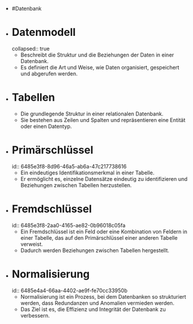 - #Datenbank
- # Datenmodell
  collapsed:: true
	- Beschreibt die Struktur und die Beziehungen der Daten in einer Datenbank.
	- Es definiert die Art und Weise, wie Daten organisiert, gespeichert und abgerufen werden.
- # Tabellen
	- Die grundlegende Struktur in einer relationalen Datenbank.
	- Sie bestehen aus Zeilen und Spalten und repräsentieren eine Entität oder einen Datentyp.
- # Primärschlüssel
  id:: 6485e3f8-8d96-46a5-ab6a-47c217738616
	- Ein eindeutiges Identifikationsmerkmal in einer Tabelle.
	- Er ermöglicht es, einzelne Datensätze eindeutig zu identifizieren und Beziehungen zwischen Tabellen herzustellen.
- # Fremdschlüssel
  id:: 6485e3f8-2aa0-4165-ae82-0b96018c05fa
	- Ein Fremdschlüssel ist ein Feld oder eine Kombination von Feldern in einer Tabelle, das auf den Primärschlüssel einer anderen Tabelle verweist.
	- Dadurch werden Beziehungen zwischen Tabellen hergestellt.
- # Normalisierung
  id:: 6485e4a4-66aa-4402-ae9f-fe70cc33950b
	- Normalisierung ist ein Prozess, bei dem Datenbanken so strukturiert werden, dass Redundanzen und Anomalien vermieden werden.
	- Das Ziel ist es, die Effizienz und Integrität der Datenbank zu verbessern.